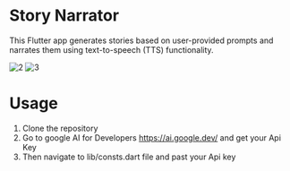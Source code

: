# Story Narrator

This Flutter app generates stories based on user-provided prompts and narrates them using text-to-speech (TTS) functionality.

![2](https://github.com/user-attachments/assets/527c6595-9c40-4270-8f45-898b7eb27b53)
![3](https://github.com/user-attachments/assets/d495e56b-4032-42e4-8664-32610f2f6d5a)

# Usage

1) Clone the repository
2) Go to google AI for Developers https://ai.google.dev/ and get your Api Key
3) Then navigate to lib/consts.dart file and past your Api key

